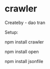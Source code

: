 # crawler
Createby - dao tran

Setup:

npm install crawler

npm install open

npm install jsonfile

